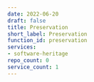 ```yaml
---
date: 2022-06-20
draft: false
title: Preservation
short_label: Preservation
function_id: preservation
services:
- software-heritage
repo_count: 0
service_count: 1
---
```



